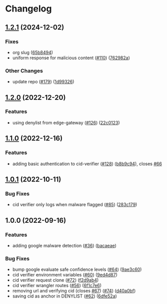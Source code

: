 # Changelog

## [1.2.1](https://github.com/storacha/reads/compare/cid-verifier-v1.2.0...cid-verifier-v1.2.1) (2024-12-02)


### Fixes

* org slug ([65b8494](https://github.com/storacha/reads/commit/65b849482cc02e75f3d081267bd89af7ff09a4dd))
* uniform response for malicious content ([#110](https://github.com/storacha/reads/issues/110)) ([762982a](https://github.com/storacha/reads/commit/762982a4b8539eaf0a102589e626412fff62b6b0))


### Other Changes

* update repo ([#179](https://github.com/storacha/reads/issues/179)) ([1d99326](https://github.com/storacha/reads/commit/1d99326d8d21af17460c763d5ab28fd8d3e65336))

## [1.2.0](https://github.com/web3-storage/reads/compare/cid-verifier-v1.1.0...cid-verifier-v1.2.0) (2022-12-20)


### Features

* using denylist from edge-gateway ([#126](https://github.com/web3-storage/reads/issues/126)) ([22c0123](https://github.com/web3-storage/reads/commit/22c012362ba15ac5f2ec6547374622c8c5e60302))

## [1.1.0](https://github.com/web3-storage/reads/compare/cid-verifier-v1.0.1...cid-verifier-v1.1.0) (2022-12-16)


### Features

* adding basic authentication to cid-verifier ([#128](https://github.com/web3-storage/reads/issues/128)) ([b8b9c94](https://github.com/web3-storage/reads/commit/b8b9c947cdab5573ee28c3bbf5da06db7e5a8f55)), closes [#66](https://github.com/web3-storage/reads/issues/66)

## [1.0.1](https://github.com/web3-storage/reads/compare/cid-verifier-v1.0.0...cid-verifier-v1.0.1) (2022-10-11)


### Bug Fixes

* cid verifier only logs when malware flagged ([#85](https://github.com/web3-storage/reads/issues/85)) ([283c179](https://github.com/web3-storage/reads/commit/283c179ff829f84efa824c97fd8f279621975b65))

## 1.0.0 (2022-09-16)


### Features

* adding google malware detection ([#36](https://github.com/web3-storage/reads/issues/36)) ([bacaeae](https://github.com/web3-storage/reads/commit/bacaeaea4d4610672b48c5d422100fccf78918ca))


### Bug Fixes

* bump google evaluate safe confidence levels ([#64](https://github.com/web3-storage/reads/issues/64)) ([9ae3c60](https://github.com/web3-storage/reads/commit/9ae3c60dfbc4131ae1ab2fb48c64d5a6c5df4bec))
* cid verifier environment variables ([#60](https://github.com/web3-storage/reads/issues/60)) ([9ed4d87](https://github.com/web3-storage/reads/commit/9ed4d87d3ee3a6b4ec84c40bbdc928fda37b3da5))
* cid verifier request clone ([#72](https://github.com/web3-storage/reads/issues/72)) ([f2d9ab4](https://github.com/web3-storage/reads/commit/f2d9ab4076fd21e37554c8af769734735592306a))
* cid verifier wrangler routes ([#56](https://github.com/web3-storage/reads/issues/56)) ([6f1c7e6](https://github.com/web3-storage/reads/commit/6f1c7e6cf2b8d8e7a04e7d218fdfb23cd8f4bcad))
* removing url and verifying cid (closes [#67](https://github.com/web3-storage/reads/issues/67)) ([#74](https://github.com/web3-storage/reads/issues/74)) ([d40a0bf](https://github.com/web3-storage/reads/commit/d40a0bf801f4119d77c6237fbc249199a296d9aa))
* saving cid as anchor in DENYLIST ([#62](https://github.com/web3-storage/reads/issues/62)) ([6dfe52a](https://github.com/web3-storage/reads/commit/6dfe52a4c0420f04ec961a6af92b73d3e374b1f2))
